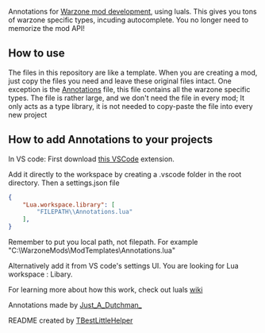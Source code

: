 Annotations for [Warzone mod development](https://www.warzone.com/wiki/Mod_Developers_Guide), using luals.
This gives you tons of warzone specific types, incuding autocomplete. You no longer need to memorize the mod API!

## How to use
The files in this repository are like a template. When you are creating a mod, just copy the files you need and leave these original files intact.
One exception is the [Annotations](https://github.com/JustMe003/ModTemplates/blob/main/Annotations.lua) file, this file contains all the warzone specific types. The file is rather large, and we don't need the file in every mod; It only acts as a type library, it is not needed to copy-paste the file into every new project

## How to add Annotations to your projects

In VS code:
First download [this VSCode](https://marketplace.visualstudio.com/items?itemName=sumneko.lua) extension. 



Add it directly to the workspace by creating a .vscode folder in the root directory. Then a settings.json file

```json
{
	"Lua.workspace.library": [
		"FILEPATH\\Annotations.lua"
	],
}
```
Remember to put you local path, not filepath. For example "C:\\WarzoneMods\\ModTemplates\\Annotations.lua"

Alternatively add it from VS code's settings UI. You are looking for Lua workspace : Libary.

For learning more about how this work, check out luals [wiki](https://luals.github.io/wiki/annotations/)



Annotations made by [Just_A_Dutchman_](https://github.com/JustMe003)

README created by [TBestLittleHelper](https://github.com/TBestLittleHelper)
